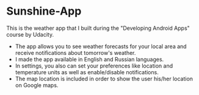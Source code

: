# Sunshine-App
This is the weather app that I built during the "Developing Android Apps" course by Udacity.
* The app allows you to see weather forecasts for your local area and receive notifications about tomorrow's weather.
* I made the app available in English and Russian languages. 
* In settings, you also can set your preferences like location and temperature units as well as enable/disable notifications.
* The map location is included in order to show the user his/her location on Google maps. 
